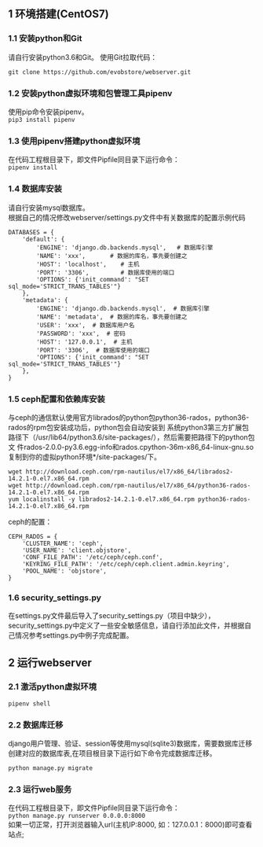 ## 1 环境搭建(CentOS7)
### 1.1 安装python和Git
请自行安装python3.6和Git。
使用Git拉取代码： 
```
git clone https://github.com/evobstore/webserver.git
```
### 1.2 安装python虚拟环境和包管理工具pipenv
使用pip命令安装pipenv。  
```pip3 install pipenv```
### 1.3  使用pipenv搭建python虚拟环境
在代码工程根目录下，即文件Pipfile同目录下运行命令：  
```pipenv install```
### 1.4 数据库安装
请自行安装mysql数据库。  
根据自己的情况修改webserver/settings.py文件中有关数据库的配置示例代码   
```
DATABASES = {
    'default': {
        'ENGINE': 'django.db.backends.mysql',   # 数据库引擎
        'NAME': 'xxx',       # 数据的库名，事先要创建之
        'HOST': 'localhost',    # 主机
        'PORT': '3306',         # 数据库使用的端口
        'OPTIONS': {'init_command': "SET sql_mode='STRICT_TRANS_TABLES'"}
    },
    'metadata': {
        'ENGINE': 'django.db.backends.mysql',  # 数据库引擎
        'NAME': 'metadata',  # 数据的库名，事先要创建之
        'USER': 'xxx',  # 数据库用户名
        'PASSWORD': 'xxx',  # 密码
        'HOST': '127.0.0.1',  # 主机
        'PORT': '3306',  # 数据库使用的端口
        'OPTIONS': {'init_command': "SET sql_mode='STRICT_TRANS_TABLES'"}
    },
}
```   

### 1.5 ceph配置和依赖库安装
与ceph的通信默认使用官方librados的python包python36-rados，python36-rados的rpm包安装成功后，python包会自动安装到
系统python3第三方扩展包路径下（/usr/lib64/python3.6/site-packages/），然后需要把路径下的python包文
件rados-2.0.0-py3.6.egg-info和rados.cpython-36m-x86_64-linux-gnu.so复制到你的虚拟python环境*/site-packages/下。
```
wget http://download.ceph.com/rpm-nautilus/el7/x86_64/librados2-14.2.1-0.el7.x86_64.rpm
wget http://download.ceph.com/rpm-nautilus/el7/x86_64/python36-rados-14.2.1-0.el7.x86_64.rpm
yum localinstall -y librados2-14.2.1-0.el7.x86_64.rpm python36-rados-14.2.1-0.el7.x86_64.rpm
```
ceph的配置：   
```
CEPH_RADOS = {
    'CLUSTER_NAME': 'ceph',
    'USER_NAME': 'client.objstore',
    'CONF_FILE_PATH': '/etc/ceph/ceph.conf',
    'KEYRING_FILE_PATH': '/etc/ceph/ceph.client.admin.keyring',
    'POOL_NAME': 'objstore',
}
```

### 1.6 security_settings.py
在settings.py文件最后导入了security_settings.py（项目中缺少），security_settings.py中定义了一些安全敏感信息，请自行添加此文件，并根据自己情况参考settings.py中例子完成配置。

## 2 运行webserver
### 2.1 激活python虚拟环境  
```pipenv shell```
### 2.2 数据库迁移
django用户管理、验证、session等使用mysql(sqlite3)数据库，需要数据库迁移创建对应的数据库表,在项目根目录下运行如下命令完成数据库迁移。  
```
python manage.py migrate
```
### 2.3 运行web服务
在代码工程根目录下，即文件Pipfile同目录下运行命令：  
```python manage.py runserver 0.0.0.0:8000```   
如果一切正常，打开浏览器输入url(主机IP:8000, 如：127.0.0.1：8000)即可查看站点;


